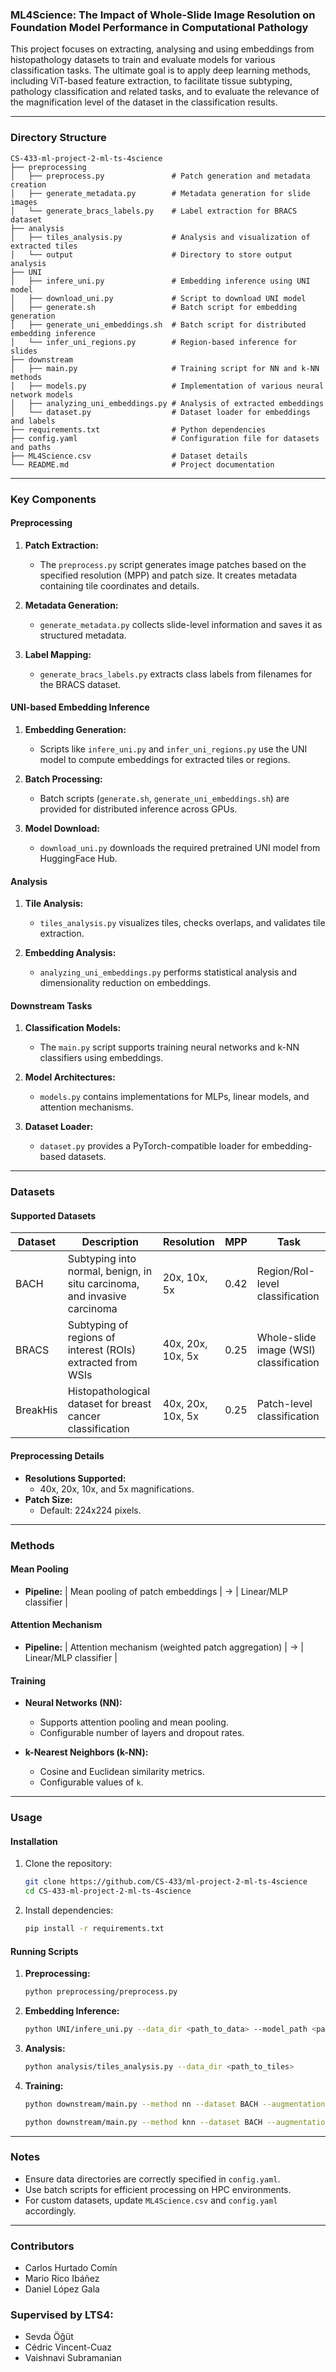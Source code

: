 ### ML4Science: The Impact of Whole-Slide Image Resolution on Foundation Model Performance in Computational Pathology

This project focuses on extracting, analysing and using embeddings from histopathology datasets to train and evaluate models for various classification tasks. The ultimate goal is to apply deep learning methods, including ViT-based feature extraction, to facilitate tissue subtyping, pathology classification and related tasks, and to evaluate the relevance of the magnification level of the dataset in the classification results.

---

### Directory Structure

```
CS-433-ml-project-2-ml-ts-4science
├── preprocessing
│   ├── preprocess.py               # Patch generation and metadata creation
│   ├── generate_metadata.py        # Metadata generation for slide images
│   └── generate_bracs_labels.py    # Label extraction for BRACS dataset
├── analysis
│   ├── tiles_analysis.py           # Analysis and visualization of extracted tiles
│   └── output                      # Directory to store output analysis
├── UNI
│   ├── infere_uni.py               # Embedding inference using UNI model
│   ├── download_uni.py             # Script to download UNI model
│   ├── generate.sh                 # Batch script for embedding generation
│   ├── generate_uni_embeddings.sh  # Batch script for distributed embedding inference
│   └── infer_uni_regions.py        # Region-based inference for slides
├── downstream
│   ├── main.py                     # Training script for NN and k-NN methods
│   ├── models.py                   # Implementation of various neural network models
│   ├── analyzing_uni_embeddings.py # Analysis of extracted embeddings
│   └── dataset.py                  # Dataset loader for embeddings and labels
├── requirements.txt                # Python dependencies
├── config.yaml                     # Configuration file for datasets and paths
├── ML4Science.csv                  # Dataset details
└── README.md                       # Project documentation
```

---

### Key Components

#### Preprocessing

1. **Patch Extraction:**
   - The `preprocess.py` script generates image patches based on the specified resolution (MPP) and patch size. It creates metadata containing tile coordinates and details.

2. **Metadata Generation:**
   - `generate_metadata.py` collects slide-level information and saves it as structured metadata.

3. **Label Mapping:**
   - `generate_bracs_labels.py` extracts class labels from filenames for the BRACS dataset.

#### UNI-based Embedding Inference

1. **Embedding Generation:**
   - Scripts like `infere_uni.py` and `infer_uni_regions.py` use the UNI model to compute embeddings for extracted tiles or regions.

2. **Batch Processing:**
   - Batch scripts (`generate.sh`, `generate_uni_embeddings.sh`) are provided for distributed inference across GPUs.

3. **Model Download:**
   - `download_uni.py` downloads the required pretrained UNI model from HuggingFace Hub.

#### Analysis

1. **Tile Analysis:**
   - `tiles_analysis.py` visualizes tiles, checks overlaps, and validates tile extraction.

2. **Embedding Analysis:**
   - `analyzing_uni_embeddings.py` performs statistical analysis and dimensionality reduction on embeddings.

#### Downstream Tasks

1. **Classification Models:**
   - The `main.py` script supports training neural networks and k-NN classifiers using embeddings.

2. **Model Architectures:**
   - `models.py` contains implementations for MLPs, linear models, and attention mechanisms.

3. **Dataset Loader:**
   - `dataset.py` provides a PyTorch-compatible loader for embedding-based datasets.

---

### Datasets

#### Supported Datasets

| Dataset  | Description                                                                                 | Resolution | MPP   | Task                                 |
|----------|---------------------------------------------------------------------------------------------|------------|-------|--------------------------------------|
| BACH     | Subtyping into normal, benign, in situ carcinoma, and invasive carcinoma                    | 20x, 10x, 5x        | 0.42  | Region/RoI-level classification     |
| BRACS    | Subtyping of regions of interest (ROIs) extracted from WSIs                                 | 40x, 20x, 10x, 5x        | 0.25  | Whole-slide image (WSI) classification |
| BreakHis | Histopathological dataset for breast cancer classification                                  | 40x, 20x, 10x, 5x        | 0.25  | Patch-level classification           |

#### Preprocessing Details

- **Resolutions Supported:**
  - 40x, 20x, 10x, and 5x magnifications.
- **Patch Size:**
  - Default: 224x224 pixels.

---

### Methods

#### Mean Pooling
- **Pipeline:**
  | Mean pooling of patch embeddings | → | Linear/MLP classifier |

#### Attention Mechanism
- **Pipeline:**
  | Attention mechanism (weighted patch aggregation) | → | Linear/MLP classifier |

#### Training
- **Neural Networks (NN):**
  - Supports attention pooling and mean pooling.
  - Configurable number of layers and dropout rates.

- **k-Nearest Neighbors (k-NN):**
  - Cosine and Euclidean similarity metrics.
  - Configurable values of `k`.

---

### Usage

#### Installation
1. Clone the repository:
   ```bash
   git clone https://github.com/CS-433/ml-project-2-ml-ts-4science
   cd CS-433-ml-project-2-ml-ts-4science
   ```

2. Install dependencies:
   ```bash
   pip install -r requirements.txt
   ```

#### Running Scripts

1. **Preprocessing:**
   ```bash
   python preprocessing/preprocess.py
   ```

2. **Embedding Inference:**
   ```bash
   python UNI/infere_uni.py --data_dir <path_to_data> --model_path <path_to_model>
   ```

3. **Analysis:**
   ```bash
   python analysis/tiles_analysis.py --data_dir <path_to_tiles>
   ```

4. **Training:**
   ```bash
   python downstream/main.py --method nn --dataset BACH --augmentation 20 --pooling GatedAttention --nlayers_classifier 2 --dropout_ratio 0.5 --epochs 100
   ```

   ```bash
   python downstream/main.py --method knn --dataset BACH --augmentation 5 --similarity cosine
   ```

---

### Notes

- Ensure data directories are correctly specified in `config.yaml`.
- Use batch scripts for efficient processing on HPC environments.
- For custom datasets, update `ML4Science.csv` and `config.yaml` accordingly.

---

### Contributors
- Carlos Hurtado Comín
- Mario Rico Ibáñez
- Daniel López Gala

### Supervised by LTS4:
- Sevda Öğüt
- Cédric Vincent-Cuaz
- Vaishnavi Subramanian
